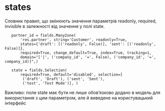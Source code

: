 states
========================
Словник правил, що змінюють значення параметрів readonly, required, invisible в залежності від значення у полі state.

       partner_id = fields.Many2one(
           'res.partner', string='Customer', readonly=True,
           states={'draft': [('readonly', False)], 'sent': [('readonly', False)]},
           required=True, change_default=True, index=True, tracking=1,
           domain="['|', ('company_id', '=', False), ('company_id', '=', company_id)]",)
    
       state = fields.Selection(
           required=True, default='disabled', selection=[
            ('draft', 'Draft'), ('sent', 'Sent'),
            ('test', 'Test Mode')], )

Важливо: поле state має бути не лише обов’язково додано в модель для використання з цим параметром, але й виведене на
користувацький інтерфейс


